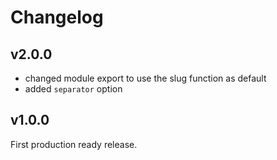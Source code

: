 # Changelog

## v2.0.0
- changed module export to use the slug function as default
- added `separator` option

## v1.0.0
First production ready release.